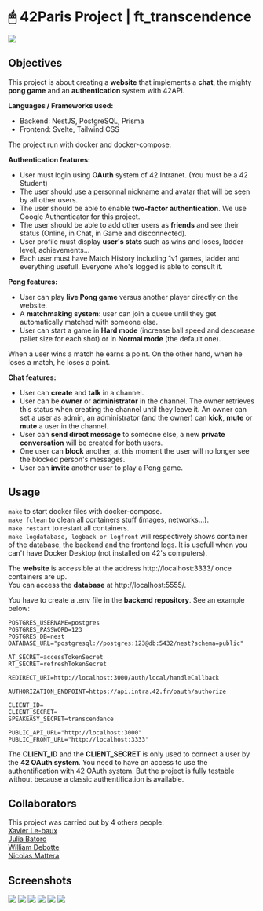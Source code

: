 # 🖱 42Paris Project | ft_transcendence

<img src="https://github.com/William-Dbt/ft_transcendence/blob/main/files/SCR_title.png">

## Objectives

This project is about creating a **website** that implements a **chat**, the mighty **pong game** and an **authentication** system with 42API.  

**Languages / Frameworks used:**  
- Backend: NestJS, PostgreSQL, Prisma  
- Frontend: Svelte, Tailwind CSS  

The project run with docker and docker-compose.  

**Authentication features:**  
- User must login using **OAuth** system of 42 Intranet. (You must be a 42 Student)  
- The user should use a personnal nickname and avatar that will be seen by all other users.  
- The user should be able to enable **two-factor authentication**. We use Google Authenticator for this project.  
- The user should be able to add other users as **friends** and see their status (Online, in Chat, in Game and disconnected).  
- User profile must display **user's stats** such as wins and loses, ladder level, achievements...  
- Each user must have Match History including 1v1 games, ladder and everything usefull. Everyone who's logged is able to consult it.  

**Pong features:**  
- User can play **live Pong game** versus another player directly on the website.  
- A **matchmaking system**: user can join a queue until they get automatically matched with someone else.  
- User can start a game in **Hard mode** (increase ball speed and descrease pallet size for each shot) or in **Normal mode** (the default one).  

When a user wins a match he earns a point. On the other hand, when he loses a match, he loses a point.

**Chat features:**
- User can **create** and **talk** in a channel.  
- User can be **owner** or **administrator** in the channel. The owner retrieves this status when creating the channel until they leave it. An owner can set a user as admin, an administrator (and the owner) can **kick**, **mute** or **mute** a user in the channel.  
- User can **send direct message** to someone else, a new **private conversation** will be created for both users.  
- One user can **block** another, at this moment the user will no longer see the blocked person's messages.  
- User can **invite** another user to play a Pong game.  

## Usage

`make` to start docker files with docker-compose.  
`make fclean` to clean all containers stuff (images, networks...).  
`make restart` to restart all containers.  
`make logdatabase, logback or logfront` will respectively shows container of the database, the backend and the frontend logs. It is usefull when you can't have Docker Desktop (not installed on 42's computers).  

The **website** is accessible at the address http://localhost:3333/ once containers are up.  
You can access the **database** at http://localhost:5555/.  

You have to create a .env file in the **backend repository**. See an example below:
```
POSTGRES_USERNAME=postgres
POSTGRES_PASSWORD=123
POSTGRES_DB=nest
DATABASE_URL="postgresql://postgres:123@db:5432/nest?schema=public"

AT_SECRET=accessTokenSecret
RT_SECRET=refreshTokenSecret

REDIRECT_URI=http://localhost:3000/auth/local/handleCallback

AUTHORIZATION_ENDPOINT=https://api.intra.42.fr/oauth/authorize

CLIENT_ID=
CLIENT_SECRET=
SPEAKEASY_SECRET=transcendance

PUBLIC_API_URL="http://localhost:3000"
PUBLIC_FRONT_URL="http://localhost:3333"
```

The **CLIENT_ID** and the **CLIENT_SECRET** is only used to connect a user by the **42 OAuth system**. You need to have an access to use the authentification with 42 OAuth system. But the project is fully testable without because a classic authentification is available.  

## Collaborators

This project was carried out by 4 others people:  
[Xavier Le-baux](https://github.com/Xavier-LB "Xavier Le-baux")  
[Julia Batoro](https://github.com/Clivassy "Julia Batoro")  
[William Debotte](https://github.com/William-Dbt "William Debotte")  
[Nicolas Mattera](https://github.com/niko-mttr "Nicolas Mattera")

## Screenshots

<img src="https://github.com/William-Dbt/ft_transcendence/blob/main/files/SCR_home.png">
<img src="https://github.com/William-Dbt/ft_transcendence/blob/main/files/SCR_pong.png">
<img src="https://github.com/William-Dbt/ft_transcendence/blob/main/files/SCR_signup.png">
<img src="https://github.com/William-Dbt/ft_transcendence/blob/main/files/SCR_profile.png">
<img src="https://github.com/William-Dbt/ft_transcendence/blob/main/files/SCR_chat.png">
<img src="https://github.com/William-Dbt/ft_transcendence/blob/main/files/SCR_channels.png">
